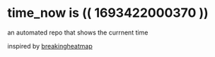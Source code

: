 # time_now is (( 1693422000370 ))

an automated repo that shows the currnent time

inspired by [breakingheatmap](https://github.com/breakingheatmap/breakingheatmap)